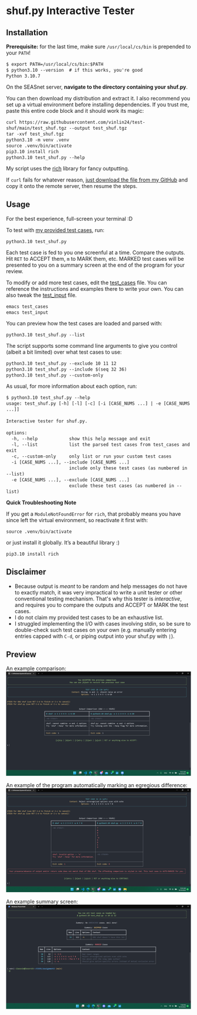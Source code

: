 # shuf.py Interactive Tester

## Installation

**Prerequisite:** for the last time, make sure `/usr/local/cs/bin` is prepended to your `PATH`!

```console
$ export PATH=/usr/local/cs/bin:$PATH
$ python3.10 --version  # if this works, you're good
Python 3.10.7
```

On the SEASnet server, **navigate to the directory containing your shuf.py**.

You can then download my distribution and extract it. I also recommend you set up a virtual environment before installing dependencies. If you trust me, paste this entire code block and it should work its magic:

```shell
curl https://raw.githubusercontent.com/vinlin24/test-shuf/main/test_shuf.tgz --output test_shuf.tgz
tar -xvf test_shuf.tgz
python3.10 -m venv .venv
source .venv/bin/activate
pip3.10 install rich
python3.10 test_shuf.py --help
```

My script uses the [rich](https://github.com/Textualize/rich) library for fancy outputting.

If `curl` fails for whatever reason, [just download the file from my GitHub](https://github.com/vinlin24/test-shuf/blob/main/test_shuf.tgz) and copy it onto the remote server, then resume the steps.

## Usage

For the best experience, full-screen your terminal :D

To test with [my provided test cases](src/test_cases), run:

```
python3.10 test_shuf.py
```

Each test case is fed to you one screenful at a time. Compare the outputs. Hit `RET` to ACCEPT them, `m` to MARK them, etc. MARKED test cases will be presented to you on a summary screen at the end of the program for your review.

To modify or add more test cases, edit the [test_cases](src/test_cases) file. You can reference the instructions and examples there to write your own. You can also tweak the [test_input](src/test_input) file.

```shell
emacs test_cases
emacs test_input
```

You can preview how the test cases are loaded and parsed with:

```shell
python3.10 test_shuf.py --list
```

The script supports some command line arguments to give you control (albeit a bit limited) over what test cases to use:

```shell
python3.10 test_shuf.py --exclude 10 11 12
python3.10 test_shuf.py --include $(seq 32 36)
python3.10 test_shuf.py --custom-only
```

As usual, for more information about each option, run:

```console
$ python3.10 test_shuf.py --help
usage: test_shuf.py [-h] [-l] [-c] [-i [CASE_NUMS ...] | -e [CASE_NUMS ...]]

Interactive tester for shuf.py.

options:
  -h, --help            show this help message and exit
  -l, --list            list the parsed test cases from test_cases and exit
  -c, --custom-only     only list or run your custom test cases
  -i [CASE_NUMS ...], --include [CASE_NUMS ...]
                        include only these test cases (as numbered in --list)
  -e [CASE_NUMS ...], --exclude [CASE_NUMS ...]
                        exclude these test cases (as numbered in --list)
```

**Quick Troubleshooting Note**

If you get a `ModuleNotFoundError` for `rich`, that probably means you have since left the virtual environment, so reactivate it first with:

```shell
source .venv/bin/activate
```

or just install it globally. It’s a beautiful library :)

```shell
pip3.10 install rich
```

## Disclaimer

- Because output is *meant* to be random and help messages do not have to exactly match, it was very impractical to write a unit tester or other conventional testing mechanism. That's why this tester is *interactive*, and requires you to compare the outputs and ACCEPT or MARK the test cases.
- I do not claim my provided test cases to be an exhaustive list.
- I struggled implementing the I/O with cases involving stdin, so be sure to double-check such test cases on your own (e.g. manually entering entries capped with `C-d`, or piping output into your shuf.py with `|`).

## Preview

An example comparison:
![](demo/compare-outputs.png)

An example of the program automatically marking an egregious difference:
![](demo/auto-marking.png)

An example summary screen:
![](demo/summary-screen.png)
